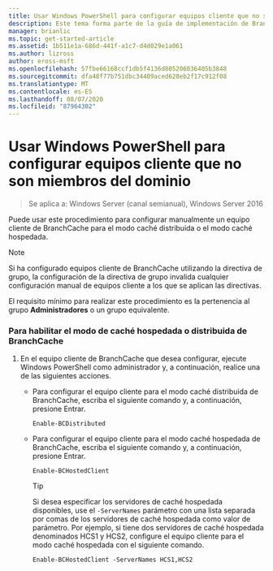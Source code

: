 ```yaml
---
title: Usar Windows PowerShell para configurar equipos cliente que no son miembros del dominio
description: Este tema forma parte de la guía de implementación de BranchCache para Windows Server 2016, que muestra cómo implementar BranchCache en los modos de caché distribuida y hospedada para optimizar el uso del ancho de banda WAN en las sucursales.
manager: brianlic
ms.topic: get-started-article
ms.assetid: 1b511e1a-686d-441f-a1c7-d4d029e1a061
ms.author: lizross
author: eross-msft
ms.openlocfilehash: 57fbe66168ccf1db5f4136d805206036405b3848
ms.sourcegitcommit: dfa48f77b751dbc34409aced628eb2f17c912f08
ms.translationtype: MT
ms.contentlocale: es-ES
ms.lasthandoff: 08/07/2020
ms.locfileid: "87964302"
---
```

# <a name="use-windows-powershell-to-configure-non-domain-member-client-computers"></a>Usar Windows PowerShell para configurar equipos cliente que no son miembros del dominio

>Se aplica a: Windows Server (canal semianual), Windows Server 2016

Puede usar este procedimiento para configurar manualmente un equipo cliente de BranchCache para el modo caché distribuida o el modo caché hospedada.

> [!NOTE]
> Si ha configurado equipos cliente de BranchCache utilizando la directiva de grupo, la configuración de la directiva de grupo invalida cualquier configuración manual de equipos cliente a los que se aplican las directivas.

El requisito mínimo para realizar este procedimiento es la pertenencia al grupo **Administradores** o un grupo equivalente.

### <a name="to-enable-branchcache-distributed-or-hosted-cache-mode"></a>Para habilitar el modo de caché hospedada o distribuida de BranchCache

1.  En el equipo cliente de BranchCache que desea configurar, ejecute Windows PowerShell como administrador y, a continuación, realice una de las siguientes acciones.

    -   Para configurar el equipo cliente para el modo caché distribuida de BranchCache, escriba el siguiente comando y, a continuación, presione Entrar.

        `Enable-BCDistributed`

    -   Para configurar el equipo cliente para el modo caché hospedada de BranchCache, escriba el siguiente comando y, a continuación, presione Entrar.

        `Enable-BCHostedClient`

        > [!TIP]
        > Si desea especificar los servidores de caché hospedada disponibles, use el `-ServerNames` parámetro con una lista separada por comas de los servidores de caché hospedada como valor de parámetro. Por ejemplo, si tiene dos servidores de caché hospedada denominados HCS1 y HCS2, configure el equipo cliente para el modo caché hospedada con el siguiente comando.
        >
        > `Enable-BCHostedClient -ServerNames HCS1,HCS2`



